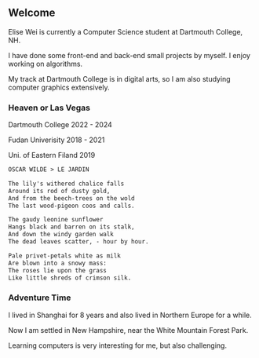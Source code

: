 ## Welcome 

Elise Wei is currently a Computer Science student at Dartmouth College, NH.

I have done some front-end and back-end small projects by myself. I enjoy working on algorithms.

My track at Dartmouth College is in digital arts, so I am also studying computer graphics extensively.






### Heaven or Las Vegas

Dartmouth College 2022 - 2024

Fudan Univerisity 2018 - 2021

Uni. of Eastern Filand   2019



```markdown
OSCAR WILDE > LE JARDIN

The lily's withered chalice falls
Around its rod of dusty gold,
And from the beech-trees on the wold
The last wood-pigeon coos and calls.

The gaudy leonine sunflower
Hangs black and barren on its stalk,
And down the windy garden walk
The dead leaves scatter, - hour by hour.

Pale privet-petals white as milk
Are blown into a snowy mass:
The roses lie upon the grass
Like little shreds of crimson silk.
```





### Adventure Time

I lived in Shanghai for 8 years and also lived in Northern Europe for a while. 

Now I am settled in New Hampshire, near the White Mountain Forest Park.

Learning computers is very interesting for me, but also challenging.
